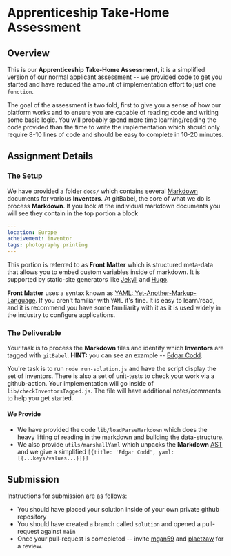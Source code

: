 # Apprenticeship Take-Home Assessment

## Overview

This is our __Apprenticeship Take-Home Assessment__, it is a simplified version of our normal applicant assessment -- we provided code to get you started and have reduced the amount of implementation effort to just one `function`.

The goal of the assessment is two fold, first to give you a sense of how our platform works and to ensure you are capable of reading code and writing some basic logic.  You will probably spend more time learning/reading the code provided than the time to write the implementation which should only require 8-10 lines of code and should be easy to complete in 10-20 minutes.

## Assignment Details

### The Setup

We have provided a folder `docs/` which contains several [Markdown](https://www.markdownguide.org/getting-started/) documents for various __Inventors__.  At gitBabel, the core of what we do is process __Markdown__.  If you look at the individual markdown documents you will see they contain in the top portion a block

```yaml
---
location: Europe
acheivement: inventor
tags: photography printing 
---
```

This portion is referred to as __Front Matter__ which is structured meta-data that allows you to embed custom variables inside of markdown.  It is supported by static-site generators like [Jekyll](https://jekyllrb.com/docs/front-matter/) and [Hugo](https://gohugo.io/content-management/front-matter/).  

__Front Matter__ uses a syntax known as [YAML: Yet-Another-Markup-Language](https://yaml.org/).  If you aren't familiar with `YAML` it's fine.  It is easy to learn/read, and it is recommend you have some familiarity with it as it is used widely in the industry to configure applications.

### The Deliverable

Your task is to process the __Markdown__ files and identify which __Inventors__ are tagged with `gitBabel`.  __HINT:__ you can see an example -- [Edgar Codd](docs/edgar-codd).

You're task is to run `node run-solution.js` and have the script display the set of inventors.  There is also a set of unit-tests to check your work via a github-action.  Your implementation will go inside of `lib/checkInventorsTagged.js`.  The file will have additional notes/comments to help you get started.

#### We Provide

- We have provided the code `lib/loadParseMarkdown` which does the heavy lifting of reading in the markdown and building the data-structure.
- We also provide `utils/marshallYaml` which unpacks the __Markdown__ [AST](https://en.wikipedia.org/wiki/Abstract_syntax_tree) and we give a simplified `[{title: 'Edgar Codd', yaml: [{...keys/values...}]}]`

## Submission

Instructions for submission are as follows:

- You should have placed your solution inside of your own private github repository
- You should have created a branch called `solution` and opened a pull-request against `main`
- Once your pull-request is comepleted --  invite [mgan59](https://github.com/mgan59) and [plaetzaw](https://github.com/plaetzaw) for a review.
